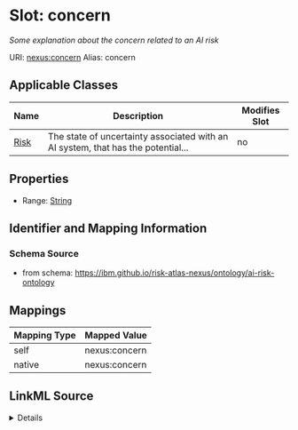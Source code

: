 

# Slot: concern


_Some explanation about the concern related to an AI risk_





URI: [nexus:concern](https://ibm.github.io/risk-atlas-nexus/ontology/concern)
Alias: concern

<!-- no inheritance hierarchy -->





## Applicable Classes

| Name | Description | Modifies Slot |
| --- | --- | --- |
| [Risk](Risk.md) | The state of uncertainty associated with an AI system, that has the potential... |  no  |







## Properties

* Range: [String](String.md)





## Identifier and Mapping Information







### Schema Source


* from schema: https://ibm.github.io/risk-atlas-nexus/ontology/ai-risk-ontology




## Mappings

| Mapping Type | Mapped Value |
| ---  | ---  |
| self | nexus:concern |
| native | nexus:concern |




## LinkML Source

<details>
```yaml
name: concern
description: Some explanation about the concern related to an AI risk
from_schema: https://ibm.github.io/risk-atlas-nexus/ontology/ai-risk-ontology
rank: 1000
alias: concern
owner: Risk
domain_of:
- Risk
range: string

```
</details>
